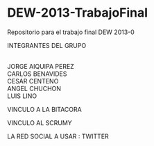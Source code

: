 DEW-2013-TrabajoFinal
=====================

Repositorio para el trabajo final DEW 2013-0

INTEGRANTES DEL GRUPO<br /><br />

JORGE AIQUIPA PEREZ<br />
CARLOS BENAVIDES<br />
CESAR CENTENO<br />
ANGEL CHUCHON<br />
LUIS LINO


VINCULO A LA BITACORA

VINCULO AL SCRUMY



LA RED SOCIAL A USAR : TWITTER
